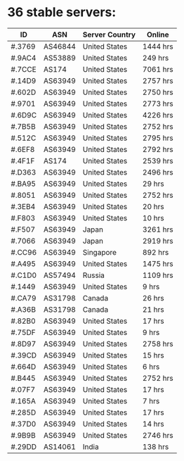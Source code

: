 # 36 stable servers:

| ID | ASN | Server Country | Online |
| ------ | ------ | ------ | ------ |
| #.3769 | AS46844 | United States | 1444 hrs |
| #.9AC4 | AS53889 | United States | 249 hrs |
| #.7CCE | AS174 | United States | 7061 hrs |
| #.14D9 | AS63949 | United States | 2757 hrs |
| #.602D | AS63949 | United States | 2750 hrs |
| #.9701 | AS63949 | United States | 2773 hrs |
| #.6D9C | AS63949 | United States | 4226 hrs |
| #.7B5B | AS63949 | United States | 2752 hrs |
| #.512C | AS63949 | United States | 2795 hrs |
| #.6EF8 | AS63949 | United States | 2792 hrs |
| #.4F1F | AS174 | United States | 2539 hrs |
| #.D363 | AS63949 | United States | 2496 hrs |
| #.BA95 | AS63949 | United States | 29 hrs |
| #.8051 | AS63949 | United States | 2752 hrs |
| #.3EB4 | AS63949 | United States | 20 hrs |
| #.F803 | AS63949 | United States | 10 hrs |
| #.F507 | AS63949 | Japan | 3261 hrs |
| #.7066 | AS63949 | Japan | 2919 hrs |
| #.CC96 | AS63949 | Singapore | 892 hrs |
| #.A495 | AS63949 | United States | 1475 hrs |
| #.C1D0 | AS57494 | Russia | 1109 hrs |
| #.1449 | AS63949 | United States | 9 hrs |
| #.CA79 | AS31798 | Canada | 26 hrs |
| #.A36B | AS31798 | Canada | 21 hrs |
| #.82B0 | AS63949 | United States | 17 hrs |
| #.75DF | AS63949 | United States | 9 hrs |
| #.8D97 | AS63949 | United States | 2758 hrs |
| #.39CD | AS63949 | United States | 15 hrs |
| #.664D | AS63949 | United States | 6 hrs |
| #.B445 | AS63949 | United States | 2752 hrs |
| #.07F7 | AS63949 | United States | 17 hrs |
| #.165A | AS63949 | United States | 7 hrs |
| #.285D | AS63949 | United States | 17 hrs |
| #.37D0 | AS63949 | United States | 14 hrs |
| #.9B9B | AS63949 | United States | 2746 hrs |
| #.29DD | AS14061 | India | 138 hrs |

